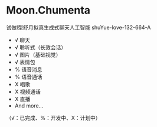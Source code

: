 # Moon.Chumenta
试做I型舒月拟真生成式聊天人工智能
shuYue-love-132-664-A

- √ 聊天
- √ 聆听式（长效会话）
- √ 图片（基础视觉）
- √ 表情包
- % 语音消息
- % 语音通话
- X 唱歌
- X 视频通话
- X 直播
- And more...
  
（√：已完成、%：开发中、X：计划中）
  
